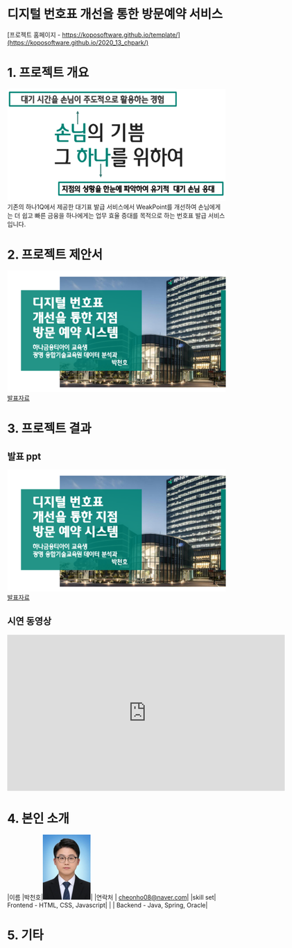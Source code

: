# 디지털 번호표 개선을 통한 방문예약 서비스

[프로젝트 홈페이지 - https://koposoftware.github.io/template/](https://koposoftware.github.io/2020_13_chpark/)

# 1. 프로젝트 개요
<img src="document/1.png"/><br>
기존의 하나1Q에서 제공한 대기표 발급 서비스에서 WeakPoint를 개선하여 
손님에게는 더 쉽고 빠른 금융을 
하나에게는 업무 효율 증대를 목적으로 하는 
번호표 발급 서비스 입니다.

# 2. 프로젝트 제안서

   <img src="document/first.png"/>[발표자료](document/proposal.pdf)<br>
 
# 3. 프로젝트 결과

## 발표 ppt 

   <img src="document/first.png"/>[발표자료](document/finalPt.pdf)<br>

## 시연 동영상 
   
   <iframe id="ytplayer" type="text/html" width="640" height="360" src="https://www.youtube.com/embed/jsTUPG-s5-E" frameborder="0" allow="accelerometer; autoplay; clipboard-write; encrypted-media; gyroscope; picture-in-picture" allowfullscreen></iframe>
   
# 4. 본인 소개

|이름 |박천호|![gdKO](document/pch.jpg)|
|연락처 | cheonho08@naver.com|
|skill set| Frontend - HTML, CSS, Javascript|
| | Backend - Java, Spring, Oracle|

# 5. 기타

   
 
